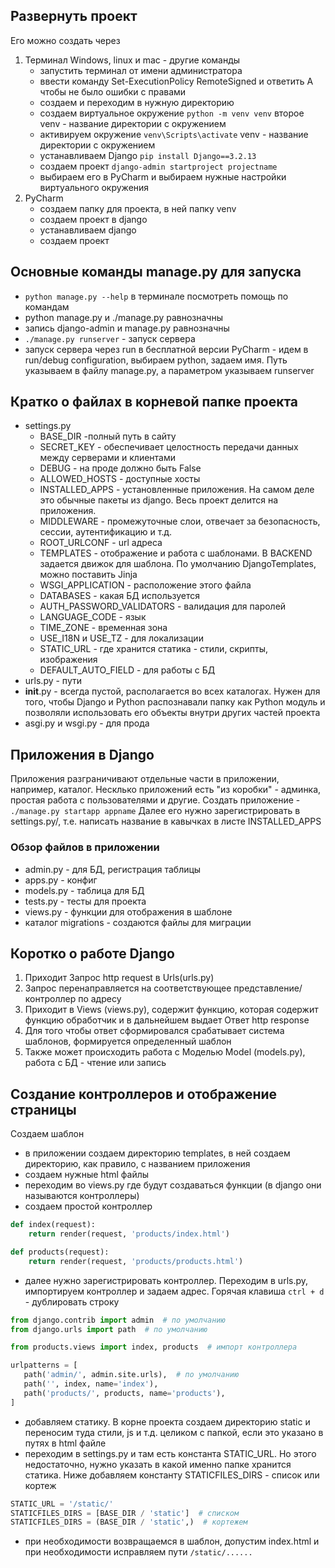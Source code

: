 ## Развернуть проект
Его можно создать через
1. Терминал Windows, linux и mac - другие команды
   - запустить терминал от имени администратора
   - ввести команду Set-ExecutionPolicy RemoteSigned и ответить A чтобы не было ошибки с правами
   - создаем и переходим в нужную директорию
   - создаем виртуальное окружение `python -m venv venv` второе venv - название директории с окружением
   - активируем окружение `venv\Scripts\activate` venv - название директории с окружением
   - устанавливаем Django `pip install Django==3.2.13`
   - создаем проект `django-admin startproject projectname`
   - выбираем его в PyCharm и выбираем нужные настройки виртуального окружения
2. PyCharm
   - создаем папку для проекта, в ней папку venv
   - создаем проект в django
   - устанавливаем django
   - создаем проект

## Основные команды manage.py для запуска
- `python manage.py --help` в терминале посмотреть помощь по командам
- python manage.py и ./manage.py равнозначны
- запись django-admin и manage.py равнозначны
- `./manage.py runserver` - запуск сервера
- запуск сервера через run в бесплатной версии PyCharm - идем в run/debug configuration, выбираем python, задаем имя. Путь указываем в файлу manage.py, а параметром указываем runserver

## Кратко о файлах в корневой папке проекта
- settings.py
   * BASE_DIR -полный путь в сайту
   * SECRET_KEY - обеспечивает целостность передачи данных между серверами и клиентами
   * DEBUG - на проде должно быть False
   * ALLOWED_HOSTS - доступные хосты
   * INSTALLED_APPS - установленные приложения. На самом деле это обычные пакеты из django. Весь проект делится на приложения.
   * MIDDLEWARE - промежуточные слои, отвечает за безопасность, сессии, аутентификацию и т.д.
   * ROOT_URLCONF - url адреса
   * TEMPLATES - отображение и работа с шаблонами. В BACKEND задается движок для шаблона. По умолчанию DjangoTemplates, можно поставить Jinja
   * WSGI_APPLICATION - расположение этого файла
   * DATABASES - какая БД используется
   * AUTH_PASSWORD_VALIDATORS - валидация для паролей
   * LANGUAGE_CODE - язык
   * TIME_ZONE - временная зона
   * USE_I18N и USE_TZ - для локализации
   * STATIC_URL - где хранится статика - стили, скрипты, изображения
   * DEFAULT_AUTO_FIELD - для работы с БД
- urls.py - пути
- __init__.py - всегда пустой, располагается во всех каталогах. Нужен для того, чтобы Django и Python распознавали папку как Python модуль и позволяли использовать его объекты внутри других частей проекта
- asgi.py и wsgi.py - для прода

## Приложения в Django
Приложения разграничивают отдельные части в приложении, например, каталог. Несклько приложений есть "из коробки" - админка, простая работа с пользователями и другие.
Создать приложение - `./manage.py startapp appname`
Далее его нужно зарегистрировать в settings.py/, т.е. написать название в кавычках в листе INSTALLED_APPS
### Обзор файлов в приложении
- admin.py - для БД, регистрация таблицы
- apps.py - конфиг
- models.py - таблица для БД
- tests.py - тесты для проекта
- views.py - функции для отображения в шаблоне
- каталог migrations - создаются файлы для миграции

## Коротко о работе Django
1. Приходит Запрос http request в Urls(urls.py)
2. Запрос перенаправляется на соответствующее представление/контроллер по адресу
3. Приходит в Views (views.py), содержит функцию, которая содержит функцию обработчик и в дальнейшем выдает Ответ http response
4. Для того чтобы ответ сформировался срабатывает система шаблонов, формируется определенный шаблон
5. Также может происходить работа с Моделью Model (models.py), работа с БД - чтение или запись

## Создание контроллеров и отображение страницы
Создаем шаблон
- в приложении создаем директорию templates, в ней создаем директорию, как правило, с названием приложения
- создаем нужные html файлы
- переходим во views.py где будут создаваться функции (в django они называются контроллеры)
- создаем простой контроллер
```python
def index(request):
    return render(request, 'products/index.html')

def products(request):
    return render(request, 'products/products.html')
```
- далее нужно зарегистрировать контроллер. Переходим в urls.py, импортируем контроллер и задаем адрес. Горячая клавиша `ctrl + d ` - дублировать строку
 ```python
from django.contrib import admin  # по умолчанию
from django.urls import path  # по умолчанию

from products.views import index, products  # импорт контроллера

urlpatterns = [
    path('admin/', admin.site.urls),  # по умолчанию
    path('', index, name='index'),
    path('products/', products, name='products'),
]
 ```
- добавляем статику. В корне проекта создаем директорию static и переносим туда стили, js и т.д. целиком с папкой, если это указано в путях в html файле
- переходим в settings.py и там есть константа STATIC_URL. Но этого недостаточно, нужно указать в какой именно папке хранится статика. Ниже добавляем константу STATICFILES_DIRS - список или кортеж
```python
STATIC_URL = '/static/'
STATICFILES_DIRS = [BASE_DIR / 'static']  # списком
STATICFILES_DIRS = (BASE_DIR / 'static',)  # кортежем
```
- при необходимости возвращаемся в шаблон, допустим index.html и при необходимости исправляем пути `/static/......`
